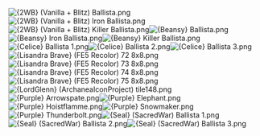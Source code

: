 ![{2WB} (Vanilla + Blitz) Ballista.png](https://raw.githubusercontent.com/Klokinator/FE-Repo/main/Item%20Icons/Bows%20-%20Ballista/%7B2WB%7D%20(Vanilla%20%2B%20Blitz)%20Ballista.png "{2WB} (Vanilla + Blitz) Ballista.png")![{2WB} (Vanilla + Blitz) Iron Ballista.png](https://raw.githubusercontent.com/Klokinator/FE-Repo/main/Item%20Icons/Bows%20-%20Ballista/%7B2WB%7D%20(Vanilla%20%2B%20Blitz)%20Iron%20Ballista.png "{2WB} (Vanilla + Blitz) Iron Ballista.png")![{2WB} (Vanilla + Blitz) Killer Ballista.png](https://raw.githubusercontent.com/Klokinator/FE-Repo/main/Item%20Icons/Bows%20-%20Ballista/%7B2WB%7D%20(Vanilla%20%2B%20Blitz)%20Killer%20Ballista.png "{2WB} (Vanilla + Blitz) Killer Ballista.png")![{Beansy} Ballista.png](https://raw.githubusercontent.com/Klokinator/FE-Repo/main/Item%20Icons/Bows%20-%20Ballista/%7BBeansy%7D%20Ballista.png "{Beansy} Ballista.png")![{Beansy} Iron Ballista.png](https://raw.githubusercontent.com/Klokinator/FE-Repo/main/Item%20Icons/Bows%20-%20Ballista/%7BBeansy%7D%20Iron%20Ballista.png "{Beansy} Iron Ballista.png")![{Beansy} Killer Ballista.png](https://raw.githubusercontent.com/Klokinator/FE-Repo/main/Item%20Icons/Bows%20-%20Ballista/%7BBeansy%7D%20Killer%20Ballista.png "{Beansy} Killer Ballista.png")![{Celice} Ballista 1.png](https://raw.githubusercontent.com/Klokinator/FE-Repo/main/Item%20Icons/Bows%20-%20Ballista/%7BCelice%7D%20Ballista%201.png "{Celice} Ballista 1.png")![{Celice} Ballista 2.png](https://raw.githubusercontent.com/Klokinator/FE-Repo/main/Item%20Icons/Bows%20-%20Ballista/%7BCelice%7D%20Ballista%202.png "{Celice} Ballista 2.png")![{Celice} Ballista 3.png](https://raw.githubusercontent.com/Klokinator/FE-Repo/main/Item%20Icons/Bows%20-%20Ballista/%7BCelice%7D%20Ballista%203.png "{Celice} Ballista 3.png")![{Lisandra Brave} (FE5 Recolor) 72 8x8.png](https://raw.githubusercontent.com/Klokinator/FE-Repo/main/Item%20Icons/Bows%20-%20Ballista/%7BLisandra%20Brave%7D%20(FE5%20Recolor)%2072%208x8.png "{Lisandra Brave} (FE5 Recolor) 72 8x8.png")![{Lisandra Brave} (FE5 Recolor) 73 8x8.png](https://raw.githubusercontent.com/Klokinator/FE-Repo/main/Item%20Icons/Bows%20-%20Ballista/%7BLisandra%20Brave%7D%20(FE5%20Recolor)%2073%208x8.png "{Lisandra Brave} (FE5 Recolor) 73 8x8.png")![{Lisandra Brave} (FE5 Recolor) 74 8x8.png](https://raw.githubusercontent.com/Klokinator/FE-Repo/main/Item%20Icons/Bows%20-%20Ballista/%7BLisandra%20Brave%7D%20(FE5%20Recolor)%2074%208x8.png "{Lisandra Brave} (FE5 Recolor) 74 8x8.png")![{Lisandra Brave} (FE5 Recolor) 75 8x8.png](https://raw.githubusercontent.com/Klokinator/FE-Repo/main/Item%20Icons/Bows%20-%20Ballista/%7BLisandra%20Brave%7D%20(FE5%20Recolor)%2075%208x8.png "{Lisandra Brave} (FE5 Recolor) 75 8x8.png")![{LordGlenn} (ArchaneaIconProject) tile148.png](https://raw.githubusercontent.com/Klokinator/FE-Repo/main/Item%20Icons/Bows%20-%20Ballista/%7BLordGlenn%7D%20(ArchaneaIconProject)%20tile148.png "{LordGlenn} (ArchaneaIconProject) tile148.png")![{Purple} Arrowspate.png](https://raw.githubusercontent.com/Klokinator/FE-Repo/main/Item%20Icons/Bows%20-%20Ballista/%7BPurple%7D%20Arrowspate.png "{Purple} Arrowspate.png")![{Purple} Elephant.png](https://raw.githubusercontent.com/Klokinator/FE-Repo/main/Item%20Icons/Bows%20-%20Ballista/%7BPurple%7D%20Elephant.png "{Purple} Elephant.png")![{Purple} Hoistflamme.png](https://raw.githubusercontent.com/Klokinator/FE-Repo/main/Item%20Icons/Bows%20-%20Ballista/%7BPurple%7D%20Hoistflamme.png "{Purple} Hoistflamme.png")![{Purple} Snowmaker.png](https://raw.githubusercontent.com/Klokinator/FE-Repo/main/Item%20Icons/Bows%20-%20Ballista/%7BPurple%7D%20Snowmaker.png "{Purple} Snowmaker.png")![{Purple} Thunderbolt.png](https://raw.githubusercontent.com/Klokinator/FE-Repo/main/Item%20Icons/Bows%20-%20Ballista/%7BPurple%7D%20Thunderbolt.png "{Purple} Thunderbolt.png")![{Seal} (SacredWar) Ballista 1.png](https://raw.githubusercontent.com/Klokinator/FE-Repo/main/Item%20Icons/Bows%20-%20Ballista/%7BSeal%7D%20(SacredWar)%20Ballista%201.png "{Seal} (SacredWar) Ballista 1.png")![{Seal} (SacredWar) Ballista 2.png](https://raw.githubusercontent.com/Klokinator/FE-Repo/main/Item%20Icons/Bows%20-%20Ballista/%7BSeal%7D%20(SacredWar)%20Ballista%202.png "{Seal} (SacredWar) Ballista 2.png")![{Seal} (SacredWar) Ballista 3.png](https://raw.githubusercontent.com/Klokinator/FE-Repo/main/Item%20Icons/Bows%20-%20Ballista/%7BSeal%7D%20(SacredWar)%20Ballista%203.png "{Seal} (SacredWar) Ballista 3.png")